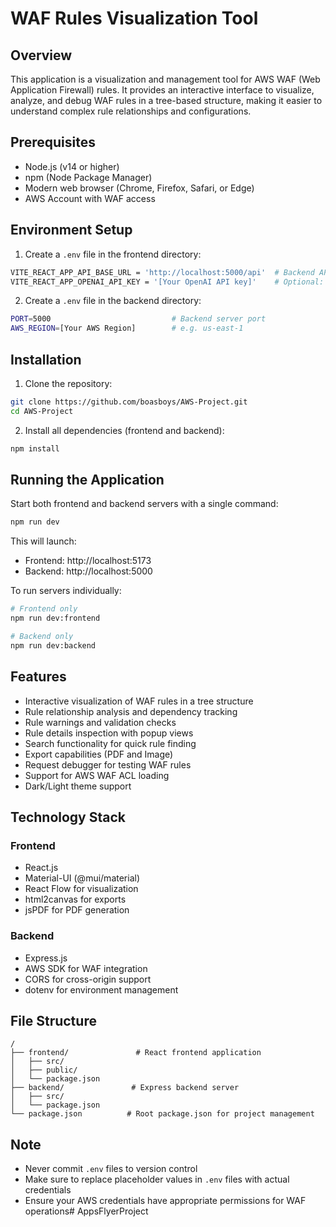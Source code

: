 # WAF Rules Visualization Tool

## Overview
This application is a visualization and management tool for AWS WAF (Web Application Firewall) rules. It provides an interactive interface to visualize, analyze, and debug WAF rules in a tree-based structure, making it easier to understand complex rule relationships and configurations.

## Prerequisites
- Node.js (v14 or higher)
- npm (Node Package Manager)
- Modern web browser (Chrome, Firefox, Safari, or Edge)
- AWS Account with WAF access

## Environment Setup

1. Create a `.env` file in the frontend directory:
```bash
VITE_REACT_APP_API_BASE_URL = 'http://localhost:5000/api'  # Backend API URL
VITE_REACT_APP_OPENAI_API_KEY = '[Your OpenAI API key]'    # Optional: for AI features
```

2. Create a `.env` file in the backend directory:
```bash
PORT=5000                           # Backend server port
AWS_REGION=[Your AWS Region]        # e.g. us-east-1
```

## Installation

1. Clone the repository:
```bash
git clone https://github.com/boasboys/AWS-Project.git
cd AWS-Project
```

2. Install all dependencies (frontend and backend):
```bash
npm install
```

## Running the Application

Start both frontend and backend servers with a single command:
```bash
npm run dev
```

This will launch:
- Frontend: http://localhost:5173
- Backend: http://localhost:5000

To run servers individually:
```bash
# Frontend only
npm run dev:frontend

# Backend only
npm run dev:backend
```

## Features
- Interactive visualization of WAF rules in a tree structure
- Rule relationship analysis and dependency tracking
- Rule warnings and validation checks
- Rule details inspection with popup views
- Search functionality for quick rule finding
- Export capabilities (PDF and Image)
- Request debugger for testing WAF rules
- Support for AWS WAF ACL loading
- Dark/Light theme support

## Technology Stack
### Frontend
- React.js
- Material-UI (@mui/material)
- React Flow for visualization
- html2canvas for exports
- jsPDF for PDF generation

### Backend
- Express.js
- AWS SDK for WAF integration
- CORS for cross-origin support
- dotenv for environment management

## File Structure
```
/
├── frontend/               # React frontend application
│   ├── src/
│   ├── public/
│   └── package.json
├── backend/               # Express backend server
│   ├── src/
│   └── package.json
└── package.json          # Root package.json for project management
```

## Note
- Never commit `.env` files to version control
- Make sure to replace placeholder values in `.env` files with actual credentials
- Ensure your AWS credentials have appropriate permissions for WAF operations#   A p p s F l y e r P r o j e c t  
 